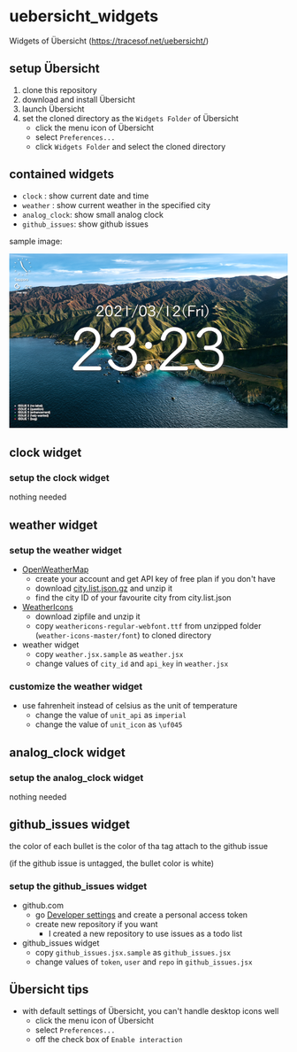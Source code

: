 # uebersicht_widgets
Widgets of Übersicht (https://tracesof.net/uebersicht/)

## setup Übersicht

1. clone this repository
1. download and install Übersicht
1. launch Übersicht
1. set the cloned directory as the `Widgets Folder` of Übersicht
    - click the menu icon of Übersicht
    - select `Preferences...`
    - click `Widgets Folder` and select the cloned directory

## contained widgets

- `clock` : show current date and time
- `weather` : show current weather in the specified city
- `analog_clock`: show small analog clock
- `github_issues`: show github issues

sample image:

![](sample.png)

## clock widget

### setup the clock widget

nothing needed

## weather widget

### setup the weather widget

- [OpenWeatherMap](https://openweathermap.org/)
    - create your account and get API key of free plan if you don't have
    - download [city.list.json.gz](http://bulk.openweathermap.org/sample/city.list.json.gz) and unzip it
    - find the city ID of your favourite city from city.list.json
- [WeatherIcons](https://erikflowers.github.io/weather-icons/)
    - download zipfile and unzip it
    - copy `weathericons-regular-webfont.ttf` from unzipped folder (`weather-icons-master/font`) to cloned directory
- weather widget
    - copy `weather.jsx.sample` as `weather.jsx`
    - change values of `city_id` and `api_key` in `weather.jsx`

### customize the weather widget

- use fahrenheit instead of celsius as the unit of temperature
    - change the value of `unit_api` as `imperial`
    - change the value of `unit_icon` as `\uf045`

## analog\_clock widget

### setup the analog\_clock widget

nothing needed

## github\_issues widget

the color of each bullet is the color of tha tag attach to the github issue

(if the github issue is untagged, the bullet color is white)

### setup the github_issues widget

- github.com
    - go [Developer settings](https://github.com/settings/apps) and create a personal access token
    - create new repository if you want
        - I created a new repository to use issues as a todo list
- github\_issues widget
    - copy `github_issues.jsx.sample` as `github_issues.jsx`
    - change values of `token`, `user` and `repo` in `github_issues.jsx`

## Übersicht tips

- with default settings of Übersicht, you can't handle desktop icons well
    - click the menu icon of Übersicht
    - select `Preferences...`
    - off the check box of `Enable interaction`
